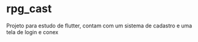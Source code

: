 # rpg_cast
 
 Projeto para estudo de flutter, contam com um sistema de cadastro e uma tela de login e conex
